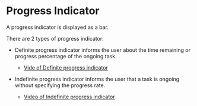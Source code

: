 # Progress Indicator

A progress indicator is displayed as a bar.

There are 2 types of progress indicator:

-   Definite progress indicator informs the user about the time remaining or progress percentage of the ongoing task.
     * [Vide of Definite progress indicator](media/tizen_4.0components_vi_2.3.1.1.progress_indicator.mp4)


-   Indefinite progress indicator informs the user that a task is ongoing without specifying the progress rate.
     * [Video of Indefinite progress indicator](media/tizen_4.0components_vi_2.3.1.2.uncertain_progress_indicator.mp4)  

<!--- *Progress indicators*-->
